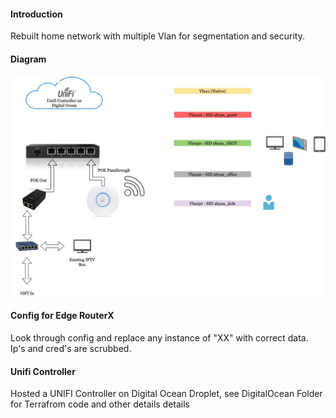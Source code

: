 #### Introduction

Rebuilt home network with multiple Vlan for segmentation and security.

 #### Diagram

![image](home_network.jpg)

 #### Config for Edge RouterX

Look through config and replace any instance of "XX" with correct data. Ip's and cred's are scrubbed.


 #### Unifi Controller

 Hosted a UNIFI Controller on Digital Ocean Droplet, see DigitalOcean Folder for  Terrafrom code and other details details